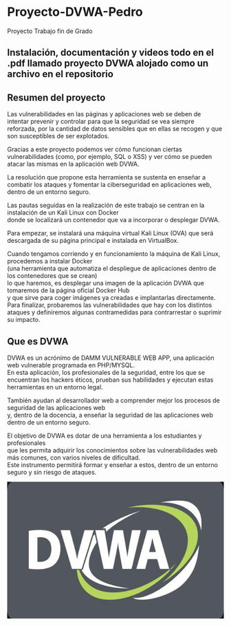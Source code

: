 # Proyecto-DVWA-Pedro
Proyecto Trabajo fin de Grado  

## Instalación, documentación y videos todo en el .pdf llamado proyecto DVWA alojado como un archivo en el repositorio

## Resumen del proyecto
Las vulnerabilidades en las páginas y aplicaciones web se deben de intentar prevenir y controlar para que la seguridad se vea siempre reforzada, 
por la cantidad de datos sensibles que en ellas se recogen y que son susceptibles de ser explotados.  
  
Gracias a este proyecto podemos ver cómo funcionan ciertas vulnerabilidades (como, por ejemplo, SQL o XSS) y ver cómo se pueden atacar las mismas en la aplicación web DVWA.  

La resolución que propone esta herramienta se sustenta en enseñar a combatir los ataques y fomentar la ciberseguridad en aplicaciones web, dentro de un entorno seguro.  

Las pautas seguidas en la realización de este trabajo se centran en la instalación de un Kali Linux con Docker  
donde se localizará un contenedor que va a incorporar o desplegar DVWA.  
  
Para empezar, se instalará una máquina virtual Kali Linux (OVA) que será descargada de su página principal e instalada en VirtualBox.  

Cuando tengamos corriendo y en funcionamiento la máquina de Kali Linux, procedemos a instalar Docker  
(una herramienta que automatiza el despliegue de aplicaciones dentro de los contenedores que se crean)  
lo que haremos, es desplegar una imagen de la aplicación DVWA que tomaremos de la página oficial Docker Hub  
y que sirve para coger imágenes ya creadas e implantarlas directamente.  
Para finalizar, probaremos las vulnerabilidades que hay con los distintos ataques y definiremos algunas contramedidas para contrarrestar o suprimir su impacto.  
  
## Que es DVWA  
DVWA es un acrónimo de DAMM VULNERABLE WEB APP, una aplicación web vulnerable programada en PHP/MYSQL.    
En esta aplicación, los profesionales de la seguridad, entre los que se encuentran los hackers éticos, 
prueban sus habilidades y ejecutan estas herramientas en un entorno legal.  
  
También ayudan al desarrollador web a comprender mejor los procesos de seguridad de las aplicaciones web   
y, dentro de la docencia, a enseñar la seguridad de las aplicaciones web dentro de un entorno seguro.  
  
El objetivo de DVWA es dotar de una herramienta a los estudiantes y profesionales   
que les permita adquirir los conocimientos sobre las vulnerabilidades web más comunes, con varios niveles de dificultad.   
Este instrumento permitirá formar y enseñar a estos, dentro de un entorno seguro y sin riesgo de ataques.  

![](https://github.com/peter1323/Proyecto-DVWA-Pedro/blob/main/dvwa.jpg)  
